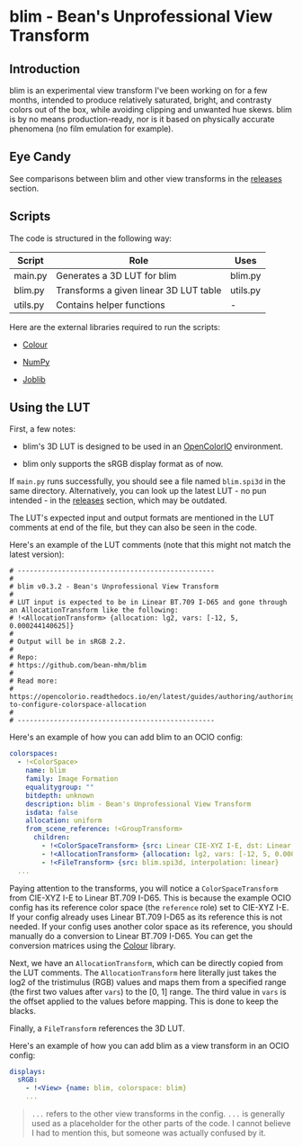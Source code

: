 # blim - Bean's Unprofessional View Transform

## Introduction

blim is an experimental view transform I've been working on for a few months, intended to produce relatively saturated, bright, and contrasty colors out of the box, while avoiding clipping and unwanted hue skews. blim is by no means production-ready, nor is it based on physically accurate phenomena (no film emulation for example).

## Eye Candy

See comparisons between blim and other view transforms in the [releases](https://github.com/bean-mhm/blim/releases) section.

## Scripts

The code is structured in the following way:

| Script | Role | Uses |
|---|---|---|
| main.py | Generates a 3D LUT for blim | blim.py  |
| blim.py | Transforms a given linear 3D LUT table | utils.py |
| utils.py | Contains helper functions | - |

Here are the external libraries required to run the scripts:

 - [Colour](https://www.colour-science.org/)
 
 - [NumPy](https://numpy.org/)
 
 - [Joblib](https://joblib.readthedocs.io/en/latest)

## Using the LUT

First, a few notes:

 - blim's 3D LUT is designed to be used in an [OpenColorIO](https://opencolorio.org/) environment.
 
 - blim only supports the sRGB display format as of now.

If `main.py` runs successfully, you should see a file named `blim.spi3d` in the same directory. Alternatively, you can look up the latest LUT - no pun intended - in the [releases](https://github.com/bean-mhm/blim/releases) section, which may be outdated.

The LUT's expected input and output formats are mentioned in the LUT comments at end of the file, but they can also be seen in the code.

Here's an example of the LUT comments (note that this might not match the latest version):

```
# -------------------------------------------------
# 
# blim v0.3.2 - Bean's Unprofessional View Transform
# 
# LUT input is expected to be in Linear BT.709 I-D65 and gone through an AllocationTransform like the following:
# !<AllocationTransform> {allocation: lg2, vars: [-12, 5, 0.000244140625]}
# 
# Output will be in sRGB 2.2.
# 
# Repo:
# https://github.com/bean-mhm/blim
# 
# Read more:
# https://opencolorio.readthedocs.io/en/latest/guides/authoring/authoring.html#how-to-configure-colorspace-allocation
# 
# -------------------------------------------------
```

Here's an example of how you can add blim to an OCIO config:

```yaml
colorspaces:
  - !<ColorSpace>
    name: blim
    family: Image Formation
    equalitygroup: ""
    bitdepth: unknown
    description: blim - Bean's Unprofessional View Transform
    isdata: false
    allocation: uniform
    from_scene_reference: !<GroupTransform>
      children:
        - !<ColorSpaceTransform> {src: Linear CIE-XYZ I-E, dst: Linear BT.709 I-D65}
        - !<AllocationTransform> {allocation: lg2, vars: [-12, 5, 0.000244140625]}
        - !<FileTransform> {src: blim.spi3d, interpolation: linear}
  ...
```

Paying attention to the transforms, you will notice a `ColorSpaceTransform` from CIE-XYZ I-E to Linear BT.709 I-D65. This is because the example OCIO config has its reference color space (the `reference` role) set to CIE-XYZ I-E. If your config already uses Linear BT.709 I-D65 as its reference this is not needed. If your config uses another color space as its reference, you should manually do a conversion to Linear BT.709 I-D65. You can get the conversion matrices using the [Colour](https://www.colour-science.org/) library.

Next, we have an `AllocationTransform`, which can be directly copied from the LUT comments. The `AllocationTransform` here literally just takes the log2 of the tristimulus (RGB) values and maps them from a specified range (the first two values after `vars`) to the [0, 1] range. The third value in `vars` is the offset applied to the values before mapping. This is done to keep the blacks.

Finally, a `FileTransform` references the 3D LUT.

Here's an example of how you can add blim as a view transform in an OCIO config:

```yaml
displays:
  sRGB:
    - !<View> {name: blim, colorspace: blim}
    ...
```

> `...` refers to the other view transforms in the config. `...` is generally used as a placeholder for the other parts of the code. I cannot believe I had to mention this, but someone was actually confused by it.
